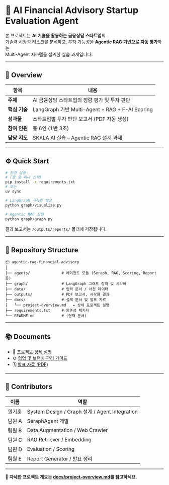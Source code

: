 # 🧭 AI Financial Advisory Startup Evaluation Agent

본 프로젝트는 **AI 기술을 활용하는 금융상담 스타트업**의  
기술력·시장성·리스크를 분석하고, 투자 가능성을 **Agentic RAG 기반으로 자동 평가**하는  
Multi-Agent 시스템을 설계한 실습 과제입니다.

---

## 🎯 Overview

| 항목 | 내용 |
|------|------|
| **주제** | AI 금융상담 스타트업의 정량 평가 및 투자 판단 |
| **핵심 기술** | LangGraph 기반 Multi-Agent + RAG + F-AI Scoring |
| **성과물** | 스타트업별 투자 판단 보고서 (PDF 자동 생성) |
| **참여 인원** | 총 6인 (1반 3조) |
| **담당 지도** | SKALA AI 실습 – Agentic RAG 설계 과제 |

---

## ⚙️ Quick Start

```bash
# 환경 설정
# (둘 중 하나 선택)
pip install -r requirements.txt
# 또는
uv sync

# LangGraph 시각화 생성
python graph/visualize.py

# Agentic RAG 실행
python graph/graph.py
```

결과 보고서는 `/outputs/reports/` 폴더에 저장됩니다.

---

## 🧩 Repository Structure

```
📦 agentic-rag-financial-advisory
│
├── agents/              # 에이전트 모듈 (Seraph, RAG, Scoring, Report 등)
├── graph/               # LangGraph 그래프 정의 및 시각화
├── data/                # 입력 문서 / 사전 데이터
├── outputs/             # PDF 보고서, 시각화 결과
├── docs/                # 설계 문서 및 발표 자료
│   └── project-overview.md   ← 상세 프로젝트 설명
├── requirements.txt     # 의존성 패키지
└── README.md            # (현재 문서)
```

---

## 📚 Documents

* 📄 [프로젝트 상세 설명](./docs/project-overview.md)
* ⚙️ [협업 및 브랜치 관리 가이드](./docs/CONTRIBUTING.md)
* 🗓️ [발표 자료 (PDF)](./docs/output.pdf)

---

## 👥 Contributors

| 이름   | 역할                                           |
| ---- | -------------------------------------------- |
| 원기훈  | System Design / Graph 설계 / Agent Integration |
| 팀원 A | SeraphAgent 개발                               |
| 팀원 B | Data Augmentation / Web Crawler              |
| 팀원 C | RAG Retriever / Embedding                    |
| 팀원 D | Evaluation / Scoring                         |
| 팀원 E | Report Generator / 발표 정리                     |

---

📖 **자세한 프로젝트 개요는 [docs/project-overview.md](./docs/project-overview.md)를 참고하세요.**
